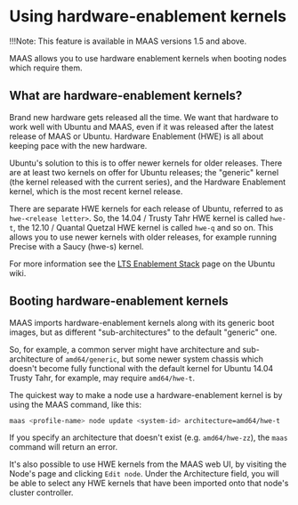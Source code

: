 # Using hardware-enablement kernels


!!!Note:
This feature is available in MAAS versions 1.5 and above.

MAAS allows you to use hardware enablement kernels when booting nodes which require them.

## What are hardware-enablement kernels?

Brand new hardware gets released all the time. We want that hardware to work well with Ubuntu and MAAS, even if it was released after the latest release of MAAS or Ubuntu. Hardware Enablement (HWE) is all about keeping pace with the new hardware.

Ubuntu's solution to this is to offer newer kernels for older releases. There are at least two kernels on offer for Ubuntu releases; the "generic" kernel (the kernel released with the current series), and the Hardware Enablement kernel, which is the most recent kernel release.

There are separate HWE kernels for each release of Ubuntu, referred to as `hwe-<release letter>`. So, the 14.04 / Trusty Tahr HWE kernel is called `hwe-t`, the 12.10 / Quantal Quetzal HWE kernel is called `hwe-q` and so on. This allows you to use newer kernels with older releases, for example running Precise with a Saucy (hwe-s) kernel.

For more information see the [LTS Enablement Stack](https://wiki.ubuntu.com/Kernel/LTSEnablementStack) page on the Ubuntu wiki.

## Booting hardware-enablement kernels


MAAS imports hardware-enablement kernels along with its generic boot images, but as different "sub-architectures" to the default "generic" one.

So, for example, a common server might have architecture and sub-architecture of `amd64/generic`, but some newer system chassis which doesn't become fully functional with the default kernel for Ubuntu 14.04 Trusty Tahr, for example, may require `amd64/hwe-t`.

The quickest way to make a node use a hardware-enablement kernel is by using the MAAS command, like this:

```bash
maas <profile-name> node update <system-id> architecture=amd64/hwe-t
```
If you specify an architecture that doesn't exist (e.g. `amd64/hwe-zz`), the `maas` command will return an error.

It's also possible to use HWE kernels from the MAAS web UI, by visiting the Node's page and clicking `Edit node`. Under the Architecture field, you will be able to select any HWE kernels that have been imported onto that node's cluster controller.

